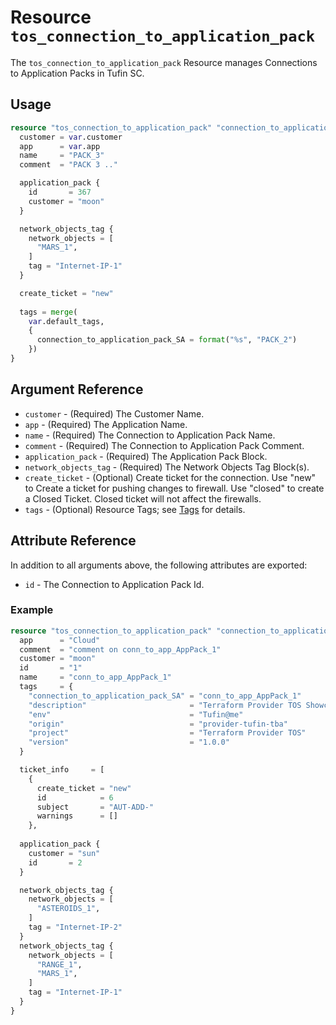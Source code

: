 # Resource `tos_connection_to_application_pack`

The `tos_connection_to_application_pack` Resource manages Connections to Application Packs in Tufin SC.

## Usage

```terraform
resource "tos_connection_to_application_pack" "connection_to_application_pack1" {
  customer = var.customer
  app      = var.app
  name     = "PACK_3"
  comment  = "PACK 3 .."

  application_pack {
    id       = 367
    customer = "moon"
  }

  network_objects_tag {
    network_objects = [
      "MARS_1",
    ]
    tag = "Internet-IP-1"
  }

  create_ticket = "new"
  
  tags = merge(
    var.default_tags,
    {
      connection_to_application_pack_SA = format("%s", "PACK_2")
    })
}
```

## Argument Reference

* `customer` - (Required) The Customer Name.
* `app` - (Required) The Application Name.
* `name` - (Required) The Connection to Application Pack Name.
* `comment` - (Required) The Connection to Application Pack Comment.
* `application_pack` - (Required) The Application Pack Block.
* `network_objects_tag` - (Required) The Network Objects Tag Block(s).
* `create_ticket` - (Optional) Create ticket for the connection. Use "new" to Create a ticket for pushing changes to firewall. Use "closed" to create a Closed Ticket. Closed ticket will not affect the firewalls.
* `tags` - (Optional) Resource Tags; see [Tags](../guides/121_tags.md) for details.

## Attribute Reference

In addition to all arguments above, the following attributes are exported:

* `id` - The Connection to Application Pack Id.

### Example

```terraform
resource "tos_connection_to_application_pack" "connection_to_application_pack1" {
  app      = "Cloud"
  comment  = "comment on conn_to_app_AppPack_1"
  customer = "moon"
  id       = "1"
  name     = "conn_to_app_AppPack_1"
  tags     = {
    "connection_to_application_pack_SA" = "conn_to_app_AppPack_1"
    "description"                       = "Terraform Provider TOS Showcase Connection to Application Packs"
    "env"                               = "Tufin@me"
    "origin"                            = "provider-tufin-tba"
    "project"                           = "Terraform Provider TOS"
    "version"                           = "1.0.0"
  }

  ticket_info     = [
    {
      create_ticket = "new"
      id            = 6
      subject       = "AUT-ADD-"
      warnings      = []
    },
    
  application_pack {
    customer = "sun"
    id       = 2
  }

  network_objects_tag {
    network_objects = [
      "ASTEROIDS_1",
    ]
    tag = "Internet-IP-2"
  }
  network_objects_tag {
    network_objects = [
      "RANGE_1",
      "MARS_1",
    ]
    tag = "Internet-IP-1"
  }
}
```